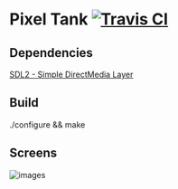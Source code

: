 # Pixel Tank  [![Travis CI](https://travis-ci.org/TxGVNN/pixel-tank.svg?branch=master)](https://travis-ci.org/TxGVNN/pixel-tank)
## Dependencies
[SDL2 - Simple DirectMedia Layer](https://www.libsdl.org/)

## Build
./configure && make

## Screens 
![images](http://i.imgur.com/Ixk2MQ1.png)

